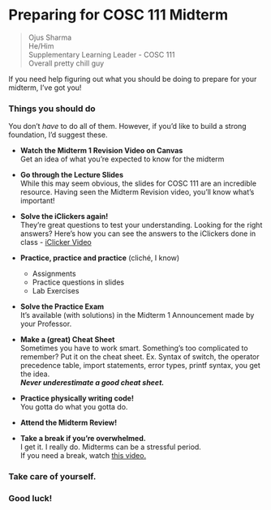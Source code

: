 # Preparing for COSC 111 Midterm

> Ojus Sharma \
He/Him\
Supplementary Learning Leader - COSC 111\
Overall pretty chill guy
> 

If you need help figuring out what you should be doing to prepare for your midterm, I’ve got you!

### Things you should do

You don’t *have* to do all of them. However, if you’d like to build a strong foundation, I’d suggest these.

- **Watch the Midterm 1 Revision Video on Canvas**\
Get an idea of what you’re expected to know for the midterm

- **Go through the Lecture Slides** \
While this may seem obvious, the slides for COSC 111 are an incredible resource. Having seen the Midterm Revision video, you’ll know what’s important!

- **Solve the iClickers again!**  
They’re great questions to test your understanding.
Looking for the right answers? Here’s how you can see the answers to the iClickers done in class - [iClicker Video](../media/iclicker_vid.mp4)

- **Practice, practice and practice** (cliché, I know)
    - Assignments
    - Practice questions in slides
    - Lab Exercises

- **Solve the Practice Exam**\
It’s available (with solutions) in the Midterm 1 Announcement made by your Professor.

- **Make a (great) Cheat Sheet**\
Sometimes you have to work smart.
Something’s too complicated to remember? Put it on the cheat sheet.
Ex. Syntax of switch, the operator precedence table, import statements, error types, printf syntax, you get the idea.\
***Never underestimate a good cheat sheet.***

- **Practice physically writing code!**\
You gotta do what you gotta do.

- **Attend the Midterm Review!**
- **Take a break if you’re overwhelmed.**\
I get it. I really do. Midterms can be a stressful period.\
If you need a break, watch [this video.](https://www.youtube.com/watch?v=SyimUCBIo6c&list=LL&index=14)

### Take care of yourself.
### Good luck!